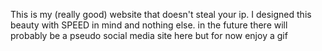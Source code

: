 This is my (really good) website that doesn't steal your ip.
I designed this beauty with SPEED in mind and nothing else.
in the future there will probably be a pseudo social media site here but for now enjoy a gif